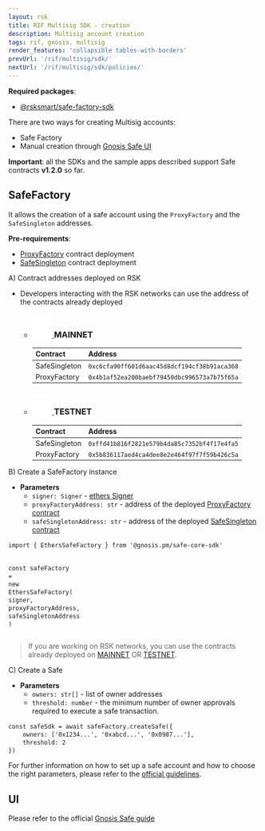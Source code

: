 ```yaml
---
layout: rsk
title: RIF Multisig SDK - creation
description: Multisig account creation
tags: rif, gnosis, multisig
render_features: 'collapsible tables-with-borders'
prevUrl: '/rif/multisig/sdk/'
nextUrl: '/rif/multisig/sdk/policies/'
---
```


**Required packages**:
- [@rsksmart/safe-factory-sdk](https://github.com/rsksmart/safe-factory-sdk)

There are two ways for creating Multisig accounts:
- Safe Factory
- Manual creation through [Gnosis Safe UI](https://rsk-gnosis-safe.com/#/welcome)

**Important**: all the SDKs and the sample apps described support Safe contracts **v1.2.0** so far.

## SafeFactory
It allows the creation of a safe account using the `ProxyFactory` and the `SafeSingleton` addresses.

**Pre-requirements**:
- [ProxyFactory](https://docs.gnosis.io/safe/docs/contracts_architecture/#5-proxy-factory) contract deployment
- [SafeSingleton](https://docs.gnosis.io/safe/docs/contracts_architecture/#1-transaction-management-core-contract) contract deployment

[](#top "collapsible")
<div class="accordion"><div class="card accordion__rsk"><div id="collapsible-0-header-0" class="card-header"><a class="btn collapsed" data-toggle="collapse" data-target="#collapsible-0-body-0">
        A) Contract addresses deployed on RSK
        <span class="hint"></span></a></div><div id="collapsible-0-body-0" class="collapse" aria-labelledby="collapsible-0-header-0"><div class="card-body"><ul>
            <li>
                Developers interacting with the RSK networks can use the address of the contracts already deployed
                <ul>
                    <li>
                        <h3 class="heading-with-icon" id="mainnet">
                            <a href="#mainnet" class="heading-icon-container">
                                <img id="anchor-icon-template" src="/assets/img/link.svg" alt="MAINNET">
                            </a>
                            MAINNET
                        </h3>
                        <table>
                          <thead>
                            <tr>
                              <th>Contract</th>
                              <th>Address</th>
                            </tr>
                          </thead>
                          <tbody>
                            <tr>
                              <td>SafeSingleton</td>
                              <td><code>0xc6cfa90ff601d6aac45d8dcf194cf38b91aca368</code></td>
                            </tr>
                            <tr>
                              <td>ProxyFactory</td>
                              <td><code>0x4b1af52ea200baebf79450dbc996573a7b75f65a</code></td>
                            </tr>
                          </tbody>
                        </table>
                    </li>
                    <li>
                        <h3 class="heading-with-icon" id="testnet">
                            <a href="#testnet" class="heading-icon-container">
                                <img src="/assets/img/link.svg" alt="MAINNET">
                            </a>
                            TESTNET
                        </h3>
                        <table>
                          <thead>
                            <tr>
                              <th>Contract</th>
                              <th>Address</th>
                            </tr>
                          </thead>
                          <tbody>
                            <tr>
                              <td>SafeSingleton</td>
                              <td><code class="highlighter-rouge">0xffd41b816f2821e579b4da85c7352bf4f17e4fa5</code></td>
                            </tr>
                            <tr>
                              <td>ProxyFactory</td>
                              <td><code class="highlighter-rouge">0x5b836117aed4ca4dee8e2e464f97f7f59b426c5a</code></td>
                            </tr>
                          </tbody>
                        </table>
                    </li>
                </ul>
            </li>
        </ul></div></div></div><div class="card accordion__rsk"><div id="collapsible-0-header-1" class="card-header"><a class="btn collapsed" data-toggle="collapse" data-target="#collapsible-0-body-1">
        B) Create a SafeFactory instance
        <span class="hint"></span></a></div><div id="collapsible-0-body-1" class="collapse" aria-labelledby="collapsible-0-header-1"><div class="card-body"><ul class="snippet__parameters snippet__parameters--lightgreen border-bottom-0">
            <li>
                <strong>Parameters</strong>
                <ul>
                    <li>
                        <code>signer: Signer</code> - <a href="https://docs.ethers.io/v5/api/signer/#Signer" rel="external noopener noreferrer" target="_blank">ethers Signer</a>
                    </li>
                    <li>
                        <code>proxyFactoryAddress: str</code> - address of the deployed <a href="https://docs.gnosis.io/safe/docs/contracts_architecture/#5-proxy-factory" rel="external noopener noreferrer" target="_blank">ProxyFactory contract</a>
                    </li>
                    <li>
                        <code>safeSingletonAddress: str</code> - address of the deployed <a href="https://docs.gnosis.io/safe/docs/contracts_architecture/#1-transaction-management-core-contract" rel="external noopener noreferrer" target="_blank">SafeSingleton contract</a>
                    </li>
                </ul>
            </li>
        </ul><div class="gatsby-highlight" data-language="ts"><pre class="language-ts"><code class="language-ts"><span class="token keyword">import</span> <span class="token punctuation">{</span> EthersSafeFactory <span class="token punctuation">}</span> <span class="token keyword">from</span> <span class="token string">'@gnosis.pm/safe-core-sdk'</span> 

<span class="token keyword">const</span> safeFactory <span class="token operator">=</span> <span class="token keyword">new</span> <span class="token class-name">EthersSafeFactory</span><span class="token punctuation">(</span>
signer<span class="token punctuation">,</span>
proxyFactoryAddress<span class="token punctuation">,</span>
safeSingletonAddress
<span class="token punctuation">)</span></code></pre></div><blockquote class="mt-3">
<p>If you are working on RSK networks, you can use the contracts already deployed on <a href="#mainnet">MAINNET</a> OR <a href="#testnet">TESTNET</a>.</p>
</blockquote></div></div></div><div class="card accordion__rsk"><div id="collapsible-0-header-2" class="card-header"><a class="btn collapsed" data-toggle="collapse" data-target="#collapsible-0-body-2">
C) Create a Safe
<span class="hint"></span></a></div><div id="collapsible-0-body-2" class="collapse" aria-labelledby="collapsible-0-header-2"><div class="card-body"><ul class="snippet__parameters snippet__parameters--lightgreen border-bottom-0">
<li>
<strong>Parameters</strong>
<ul>
<li>
<code>owners: str[]</code> - list of owner addresses
</li>
<li>
<code>threshold: number</code> - the minimum number of owner approvals required to execute a safe transaction.
</li>
</ul>
</li>
</ul><div class="language-ts snippet__code snippet__code--lightgreen border-top-0">
<div class="gatsby-highlight" data-language="ts"><pre class="language-ts"><code class="language-ts"><span class="token keyword">const</span> safeSdk <span class="token operator">=</span> <span class="token keyword">await</span> safeFactory<span class="token punctuation">.</span><span class="token function">createSafe</span><span class="token punctuation">(</span><span class="token punctuation">{</span>
    owners<span class="token operator">:</span> <span class="token punctuation">[</span><span class="token string">'0x1234...'</span><span class="token punctuation">,</span> <span class="token string">'0xabcd...'</span><span class="token punctuation">,</span> <span class="token string">'0x0987...'</span><span class="token punctuation">]</span><span class="token punctuation">,</span>
    threshold<span class="token operator">:</span> <span class="token number">2</span>
<span class="token punctuation">}</span><span class="token punctuation">)</span></code></pre></div>
</div></div></div></div></div>

For further information on how to set up a safe account and how to choose the right parameters, please refer to the [official guidelines](https://help.gnosis-safe.io/en/articles/4772567-what-gnosis-safe-setup-should-i-use).

## UI

Please refer to the official [Gnosis Safe guide](https://help.gnosis-safe.io/en/articles/3876461-create-a-gnosis-safe-account)
